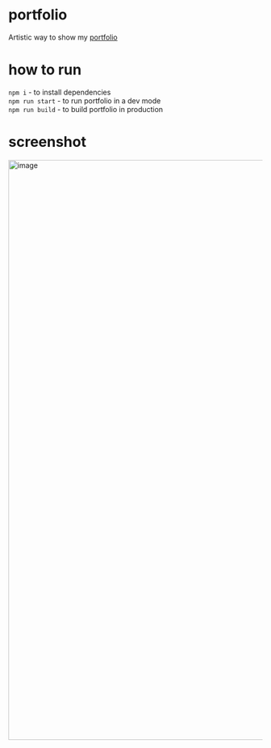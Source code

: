 # portfolio
Artistic way to show my [portfolio](https://dima-tarasenko.netlify.com)

# how to run
`npm i` - to install dependencies\
`npm run start` - to run portfolio in a dev mode\
`npm run build` - to build portfolio in production

# screenshot
<img width="1150" alt="image" src="https://github.com/tmptrash/portfolio/assets/1142545/6224b513-ec1e-470e-bf60-cbb7a4373db6">



